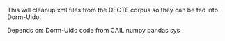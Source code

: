 This will cleanup xml files from the DECTE corpus so they can be fed into Dorm-Uido.

Depends on:
Dorm-Uido code from CAIL
numpy
pandas
sys